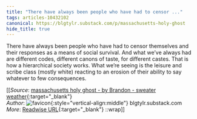 ```yaml
---
title: "There have always been people who have had to censor ..."
tags: articles-10432102
canonical: https://blgtylr.substack.com/p/massachusetts-holy-ghost
hide_title: true
---
```


There have always been people who have had to censor themselves and their responses as a means of social survival. And what we’ve always had are different codes, different canons of taste, for different castes. That is how a hierarchical society works. What we’re seeing is the leisure and scribe class (mostly white) reacting to an erosion of their ability to say whatever to few consequences.


[[_Source_: [massachusetts holy ghost - by Brandon - sweater weather](https://blgtylr.substack.com/p/massachusetts-holy-ghost){:target="_blank"}<br>
_Author_: ![favicon](https://s2.googleusercontent.com/s2/favicons?domain=blgtylr.substack.com){:style="vertical-align:middle"} blgtylr.substack.com<br>
_More_: [Readwise URL](https://readwise.io/open/213534374){:target="_blank"}
::wrap]]